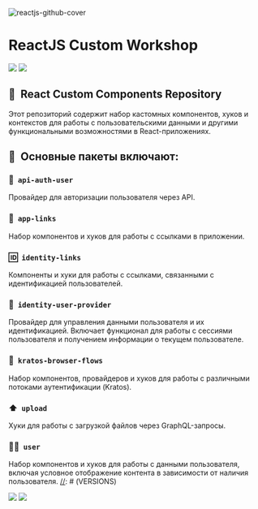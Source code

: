 ![reactjs-github-cover](https://user-images.githubusercontent.com/102182195/235649844-634220e7-e35f-48e3-8270-cd523eb68d07.png)

# ReactJS Custom Workshop

[//]: # 'VERSIONS'

[<img src="https://img.shields.io/static/v1?style=for-the-badge&label=%40atls%2Fschematics&message=0.0.13&labelColor=ECEEF5&color=D7DCEB">](https://npmjs.com/package/@atls/schematics) [<img src="https://img.shields.io/static/v1?style=for-the-badge&label=%40atls%2Freact-kratos-browser-flows&message=0.0.2&labelColor=43CFF4&color=2DBFE6">](https://npmjs.com/package/@atls/react-kratos-browser-flows)

[//]: # 'VERSIONS'

## 🎯&nbsp;&nbsp;React Custom Components Repository

Этот репозиторий содержит набор кастомных компонентов, хуков и контекстов для работы с пользовательскими данными и другими функциональными возможностями в React-приложениях.

## 📁&nbsp;&nbsp;Основные пакеты включают:

### 🔐&nbsp;&nbsp;`api-auth-user`

Провайдер для авторизации пользователя через API.

### 🔗&nbsp;&nbsp;`app-links`

Набор компонентов и хуков для работы с ссылками в приложении.

### 🆔&nbsp;&nbsp;`identity-links`

Компоненты и хуки для работы с ссылками, связанными с идентификацией пользователей.

### 👤&nbsp;&nbsp;`identity-user-provider`

Провайдер для управления данными пользователя и их идентификацией. Включает функционал для работы с сессиями пользователя и получением информации о текущем пользователе.

### 🔄&nbsp;&nbsp;`kratos-browser-flows`

Набор компонентов, провайдеров и хуков для работы с различными потоками аутентификации (Kratos).

### ⬆️&nbsp;&nbsp;`upload`

Хуки для работы с загрузкой файлов через GraphQL-запросы.

### 🧑‍💻&nbsp;&nbsp;`user`

Набор компонентов и хуков для работы с данными пользователя, включая условное отображение контента в зависимости от наличия пользователя.
[//]: # (VERSIONS)

[<img src="https://img.shields.io/static/v1?style=for-the-badge&label=%40atls%2Fschematics&message=0.0.9&labelColor=ECEEF5&color=D7DCEB">](https://npmjs.com/package/@atls/schematics) [<img src="https://img.shields.io/static/v1?style=for-the-badge&label=%40atls%2Freact-kratos-browser-flows&message=0.0.2&labelColor=43CFF4&color=2DBFE6">](https://npmjs.com/package/@atls/react-kratos-browser-flows)
